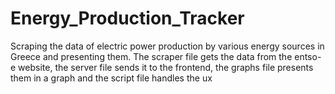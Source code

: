 ﻿# Energy_Production_Tracker
Scraping the data of electric power production by various energy sources in Greece and presenting them.
The scraper file gets the data from the entso-e website, the server file sends it to the frontend, the graphs file presents them in a graph and the script file handles the ux
